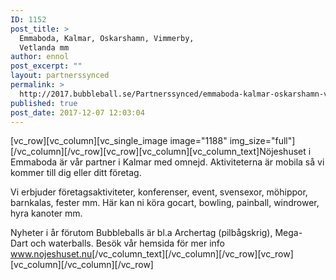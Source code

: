 ```yaml
---
ID: 1152
post_title: >
  Emmaboda, Kalmar, Oskarshamn, Vimmerby,
  Vetlanda mm
author: ennol
post_excerpt: ""
layout: partnerssynced
permalink: >
  http://2017.bubbleball.se/Partnerssynced/emmaboda-kalmar-oskarshamn-vimmerby-vetlanda-mm/
published: true
post_date: 2017-12-07 12:03:04
---
```

[vc_row][vc_column][vc_single_image image="1188" img_size="full"][/vc_column][/vc_row][vc_row][vc_column][vc_column_text]Nöjeshuset i Emmaboda är vår partner i Kalmar med omnejd. Aktiviteterna är mobila så vi kommer till dig eller ditt företag.

Vi erbjuder företagsaktiviteter, konferenser, event, svensexor, möhippor, barnkalas, fester mm. Här kan ni köra gocart, bowling, painball, windrower, hyra kanoter mm.

Nyheter i år förutom Bubbleballs är bl.a Archertag (pilbågskrig), Mega-Dart och waterballs. Besök vår hemsida för mer info <a href="http://www.nojeshuset.nu/" target="_blank" rel="noopener">www.nojeshuset.nu</a>[/vc_column_text][/vc_column][/vc_row][vc_row][vc_column][/vc_column][/vc_row]